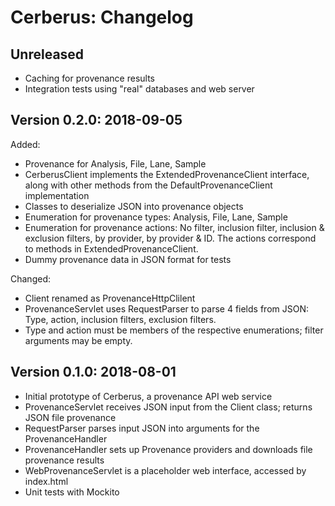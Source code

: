 Cerberus: Changelog
===================

Unreleased
----------

- Caching for provenance results
- Integration tests using "real" databases and web server

Version 0.2.0: 2018-09-05
-------------------------

Added:
- Provenance for Analysis, File, Lane, Sample
- CerberusClient implements the ExtendedProvenanceClient interface, along with other methods from the DefaultProvenanceClient implementation
- Classes to deserialize JSON into provenance objects
- Enumeration for provenance types: Analysis, File, Lane, Sample
- Enumeration for provenance actions: No filter, inclusion filter, inclusion & exclusion filters, by provider, by provider & ID. The actions correspond to methods in ExtendedProvenanceClient.
- Dummy provenance data in JSON format for tests

Changed:
- Client renamed as ProvenanceHttpClilent
- ProvenanceServlet uses RequestParser to parse 4 fields from JSON: Type, action, inclusion filters, exclusion filters.
- Type and action must be members of the respective enumerations; filter arguments may be empty.

Version 0.1.0: 2018-08-01
-------------------------

- Initial prototype of Cerberus, a provenance API web service
- ProvenanceServlet receives JSON input from the Client class; returns JSON file provenance
- RequestParser parses input JSON into arguments for the ProvenanceHandler
- ProvenanceHandler sets up Provenance providers and downloads file provenance results
- WebProvenanceServlet is a placeholder web interface, accessed by index.html
- Unit tests with Mockito
